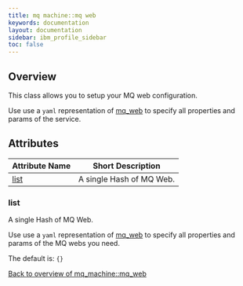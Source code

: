 ```yaml
---
title: mq machine::mq web
keywords: documentation
layout: documentation
sidebar: ibm_profile_sidebar
toc: false
---
```

## Overview

This class allows you to setup your MQ web configuration. 

Use use a `yaml` representation of [mq_web](/docs/mq_config/mq_web.html) to specify all properties and params of the service.





## Attributes



Attribute Name                   | Short Description        |
-------------------------------- | ------------------------ |
[list](#mq_machine::mq_web_list) | A single Hash of MQ Web. |




### list<a name='mq_machine::mq_web_list'>

A single Hash of MQ Web.

Use use a `yaml` representation of [mq_web](/docs/mq_config/mq_web.html) to specify all properties and params of the MQ webs you need. 

The default is: `{}`

[Back to overview of mq_machine::mq_web](#attributes)
